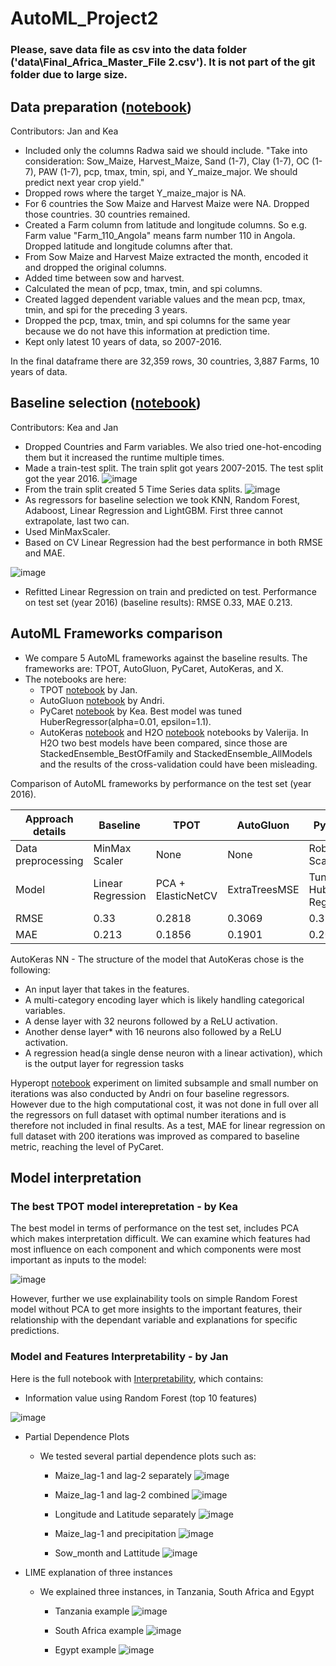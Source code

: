 # AutoML_Project2

### Please, save data file as csv into the data folder ('data\Final_Africa_Master_File 2.csv'). It is not part of the git folder due to large size.

## Data preparation ([notebook](https://github.com/jtimko16/AutoML_Project2/blob/main/notebooks/1.Data_preparation.ipynb))
Contributors: Jan and Kea

* Included only the columns Radwa said we should include. "Take into consideration: Sow_Maize, Harvest_Maize, Sand (1-7), Clay (1-7), OC (1-7), PAW (1-7), pcp, tmax, tmin, spi, and Y_maize_major. We should predict next year crop yield."
* Dropped rows where the target Y_maize_major is NA.
* For 6 countries the Sow Maize and Harvest Maize were NA. Dropped those countries. 30 countries remained.
* Created a Farm column from latitude and longitude columns. So e.g. Farm value "Farm_110_Angola" means farm number 110 in Angola. Dropped latitude and longitude columns after that.
* From Sow Maize and Harvest Maize extracted the month, encoded it and dropped the original columns.
* Added time between sow and harvest.
* Calculated the mean of pcp, tmax, tmin, and spi columns.
* Created lagged dependent variable values and the mean pcp, tmax, tmin, and spi for the preceding 3 years.
* Dropped the pcp, tmax, tmin, and spi columns for the same year because we do not have this information at prediction time.
* Kept only latest 10 years of data, so 2007-2016.

In the final dataframe there are 32,359 rows, 30 countries, 3,887 Farms, 10 years of data.

## Baseline selection ([notebook](https://github.com/jtimko16/AutoML_Project2/blob/main/notebooks/2.Baseline_selection.ipynb))
Contributors: Kea and Jan

* Dropped Countries and Farm variables. We also tried one-hot-encoding them but it increased the runtime multiple times.
* Made a train-test split. The train split got years 2007-2015. The test split got the year 2016.
![image](https://github.com/jtimko16/AutoML_Project2/assets/55859977/ff4f1633-be5f-4d91-b711-1d30d19dc301)
* From the train split created 5 Time Series data splits.
![image](https://github.com/jtimko16/AutoML_Project2/assets/55859977/4edc7758-0c5b-4025-80da-e582f09bc33c)
* As regressors for baseline selection we took KNN, Random Forest, Adaboost, Linear Regression and LightGBM. First three cannot extrapolate, last two can.
* Used MinMaxScaler.
* Based on CV Linear Regression had the best performance in both RMSE and MAE.
  
![image](https://github.com/jtimko16/AutoML_Project2/assets/55859977/f1274dfb-b6c2-4edf-ab48-fd0481b52b17)


* Refitted Linear Regression on train and predicted on test. Performance on test set (year 2016) (baseline results): RMSE 0.33, MAE 0.213.

## AutoML Frameworks comparison

* We compare 5 AutoML frameworks against the baseline results. The frameworks are: TPOT, AutoGluon, PyCaret, AutoKeras, and X.
* The notebooks are here:
  * TPOT [notebook](https://github.com/jtimko16/AutoML_Project2/blob/main/notebooks/5.TPOT.ipynb) by Jan.
  * AutoGluon [notebook](https://github.com/jtimko16/AutoML_Project2/blob/main/notebooks/3.AutoGluon.ipynb) by Andri.
  * PyCaret [notebook](https://github.com/jtimko16/AutoML_Project2/blob/main/notebooks/4.PyCaret.ipynb) by Kea. Best model was tuned HuberRegressor(alpha=0.01, epsilon=1.1).
  * AutoKeras [notebook](https://github.com/jtimko16/AutoML_Project2/blob/main/notebooks/6.AutoKeras.ipynb) and H2O [notebook](https://github.com/jtimko16/AutoML_Project2/blob/main/notebooks/7.h2o_no_countries_and_farm.ipynb) notebooks by Valerija. In H2O two best models have been compared, since those are StackedEnsemble_BestOfFamily and StackedEnsemble_AllModels and the results of the cross-validation could have been misleading.
 
 Comparison of AutoML frameworks by performance on the test set (year 2016).

 Approach details | Baseline | TPOT | AutoGluon | PyCaret | AutoKeras | H2O
--- | --- | --- | --- |--- |--- |---
Data preprocessing | MinMax Scaler | None | None | Robust Scaler | Automated  | Automated  
Model | Linear Regression | PCA + ElasticNetCV | ExtraTreesMSE | Tuned Huber Regressor | NN* |  'StackedEnsemble_BestOfFamily'  
RMSE | 0.33 | 0.2818 | 0.3069 | 0.3262 | 0.4081 |  0.334 
MAE  | 0.213 | 0.1856 | 0.1901 | 0.2000 | 0.3361 | 0.2143

AutoKeras NN - The structure of the model that AutoKeras chose is the following:
* An input layer that takes in the features.
* A multi-category encoding layer which is likely handling categorical variables.
* A dense layer with 32 neurons followed by a ReLU activation.
* Another dense layer* with 16 neurons also followed by a ReLU activation.
* A regression head(a single dense neuron with a linear activation), which is the output layer for regression tasks

Hyperopt [notebook](https://github.com/jtimko16/AutoML_Project2/blob/main/notebooks/9_Hyperopt_experiment.ipynb) experiment on limited subsample and small number on iterations was also conducted by Andri on four baseline regressors. However due to the high computational cost, it was not done in full over all the regressors on full dataset with optimal number iterations and is therefore not included in final results. As a test, MAE for linear regression on full dataset with 200 iterations was improved as compared to baseline metric, reaching the level of PyCaret.

## Model interpretation

### The best TPOT model interepretation - by Kea

The best model in terms of performance on the test set, includes PCA which makes interpretation difficult. We can examine which features had most influence on each component and which components were most important as inputs to the model:

![image](https://github.com/jtimko16/AutoML_Project2/blob/main/plots/PCA_components_importance.png)

However, further we use explainability tools on simple Random Forest model without PCA to get more insights to the important features, their relationship with the dependant variable and explanations for specific predictions.

### Model and Features Interpretability - by Jan

Here is the full notebook with [Interpretability](https://github.com/jtimko16/AutoML_Project2/blob/main/notebooks/8.%20Interpretability.ipynb), which contains:
* Information value using Random Forest (top 10 features)

![image](https://github.com/jtimko16/AutoML_Project2/blob/main/plots/Random_Forest_features_importance.png)

* Partial Dependence Plots
  * We tested several partial dependence plots such as:
    * Maize_lag-1 and lag-2 separately
  ![image](https://github.com/jtimko16/AutoML_Project2/blob/main/plots/PDP_Maize_lagged_separately.png)

    * Maize_lag-1 and lag-2 combined
  ![image](https://github.com/jtimko16/AutoML_Project2/blob/main/plots/PDP_Maize_lagged_combined.png)

    * Longitude and Latitude separately
  ![image](https://github.com/jtimko16/AutoML_Project2/blob/main/plots/PDP_lon_lan_separately.png)

    * Maize_lag-1 and precipitation 
  ![image](https://github.com/jtimko16/AutoML_Project2/blob/main/plots/PDP_combined_maize_lagged_precipitation.png)

    * Sow_month and Lattitude
  ![image](https://github.com/jtimko16/AutoML_Project2/blob/main/plots/Sow_month_lattitude_combined.png)


* LIME explanation of three instances
  * We explained three instances, in Tanzania, South Africa and Egypt
    * Tanzania example
  ![image](https://github.com/jtimko16/AutoML_Project2/blob/main/plots/LIME_01.png)

    * South Africa example
  ![image](https://github.com/jtimko16/AutoML_Project2/blob/main/plots/LIME_02.png)

    * Egypt example
  ![image](https://github.com/jtimko16/AutoML_Project2/blob/main/plots/LIME_03.png)

